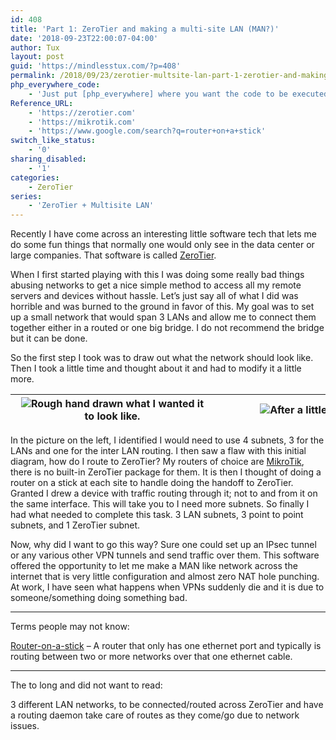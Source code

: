 ```yaml
---
id: 408
title: 'Part 1: ZeroTier and making a multi-site LAN (MAN?)'
date: '2018-09-23T22:00:07-04:00'
author: Tux
layout: post
guid: 'https://mindlesstux.com/?p=408'
permalink: /2018/09/23/zerotier-multsite-lan-part-1-zerotier-and-making-a-multi-site-lan-man/
php_everywhere_code:
    - 'Just put [php_everywhere] where you want the code to be executed.'
Reference_URL:
    - 'https://zerotier.com'
    - 'https://mikrotik.com'
    - 'https://www.google.com/search?q=router+on+a+stick'
switch_like_status:
    - '0'
sharing_disabled:
    - '1'
categories:
    - ZeroTier
series:
    - 'ZeroTier + Multisite LAN'
---
```


Recently I have come across an interesting little software tech that lets me do some fun things that normally one would only see in the data center or large companies. That software is called [ZeroTier](https://zerotier.com/).

When I first started playing with this I was doing some really bad things abusing networks to get a nice simple method to access all my remote servers and devices without hassle. Let’s just say all of what I did was horrible and was burned to the ground in favor of this. My goal was to set up a small network that would span 3 LANs and allow me to connect them together either in a routed or one big bridge. I do not recommend the bridge but it can be done.

So the first step I took was to draw out what the network should look like. Then I took a little time and thought about it and had to modify it a little more.

| <div class="wp-caption aligncenter" id="attachment_420" style="width: 310px">![](https://mindlesstux.com/wp-content/uploads/2018/09/Part1-HandDrawImage-300x225.png)Rough hand drawn what I wanted it to look like.  </div> | <div class="wp-caption aligncenter" id="attachment_425" style="width: 310px">![](https://mindlesstux.com/wp-content/uploads/2018/09/Part1-HandDrawImage2-300x225.png)After a little thinking.  </div> |
|:-:|:-:|

In the picture on the left, I identified I would need to use 4 subnets, 3 for the LANs and one for the inter LAN routing. I then saw a flaw with this initial diagram, how do I route to ZeroTier? My routers of choice are [MikroTik](https://mikrotik.com/), there is no built-in ZeroTier package for them. It is then I thought of doing a router on a stick at each site to handle doing the handoff to ZeroTier. Granted I drew a device with traffic routing through it; not to and from it on the same interface. This will take you to I need more subnets. So finally I had what needed to complete this task. 3 LAN subnets, 3 point to point subnets, and 1 ZeroTier subnet.

Now, why did I want to go this way? Sure one could set up an IPsec tunnel or any various other VPN tunnels and send traffic over them. This software offered the opportunity to let me make a MAN like network across the internet that is very little configuration and almost zero NAT hole punching. At work, I have seen what happens when VPNs suddenly die and it is due to someone/something doing something bad.

- - - - - -

Terms people may not know:

[Router-on-a-stick](https://www.google.com/search?q=router+on+a+stick) – A router that only has one ethernet port and typically is routing between two or more networks over that one ethernet cable.

- - - - - -

The to long and did not want to read:

3 different LAN networks, to be connected/routed across ZeroTier and have a routing daemon take care of routes as they come/go due to network issues.